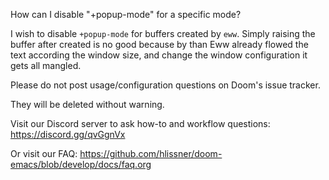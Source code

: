 How can I disable "+popup-mode" for a specific mode?

I wish to disable `+popup-mode` for buffers created by `eww`. Simply raising the buffer after created is no good because by than Eww already flowed the text according the window size, and change the window configuration it gets all mangled. 

Please do not post usage/configuration questions on Doom's issue tracker.

They will be deleted without warning.

Visit our Discord server to ask how-to and workflow questions:
https://discord.gg/qvGgnVx

Or visit our FAQ:
https://github.com/hlissner/doom-emacs/blob/develop/docs/faq.org

